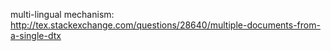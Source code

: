 multi-lingual mechanism:
http://tex.stackexchange.com/questions/28640/multiple-documents-from-a-single-dtx
